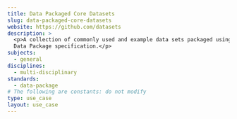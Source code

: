 ```yaml
---
title: Data Packaged Core Datasets
slug: data-packaged-core-datasets
website: https://github.com/datasets
description: >
  <p>A collection of commonly used and example data sets packaged using the
  Data Package specification.</p>
subjects:
  - general
disciplines:
  - multi-disciplinary
standards:
  - data-package
# The following are constants: do not modify
type: use_case
layout: use_case
---
```

